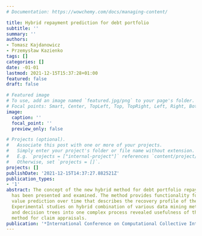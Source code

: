 ```yaml
---
# Documentation: https://wowchemy.com/docs/managing-content/

title: Hybrid repayment prediction for debt portfolio
subtitle: ''
summary: ''
authors:
- Tomasz Kajdanowicz
- Przemysław Kazienko
tags: []
categories: []
date: -01-01
lastmod: 2021-12-15T15:37:28+01:00
featured: false
draft: false

# Featured image
# To use, add an image named `featured.jpg/png` to your page's folder.
# Focal points: Smart, Center, TopLeft, Top, TopRight, Left, Right, BottomLeft, Bottom, BottomRight.
image:
  caption: ''
  focal_point: ''
  preview_only: false

# Projects (optional).
#   Associate this post with one or more of your projects.
#   Simply enter your project's folder or file name without extension.
#   E.g. `projects = ["internal-project"]` references `content/project/deep-learning/index.md`.
#   Otherwise, set `projects = []`.
projects: []
publishDate: '2021-12-15T14:37:27.882521Z'
publication_types:
- '1'
abstract: The concept of the new hybrid method for debt portfolio repayment prediction
  has been presented and examined. The method provides functionality for repayment
  value prediction over time that describes the recovery profile of the debt portfolio.
  Experimental studies on hybrid combination of various data mining methods like clustering
  and decision trees into one complex process revealed usefulness of the proposed
  method for claim appraisals.
publication: '*International Conference on Computational Collective Intelligence*'
---
```

